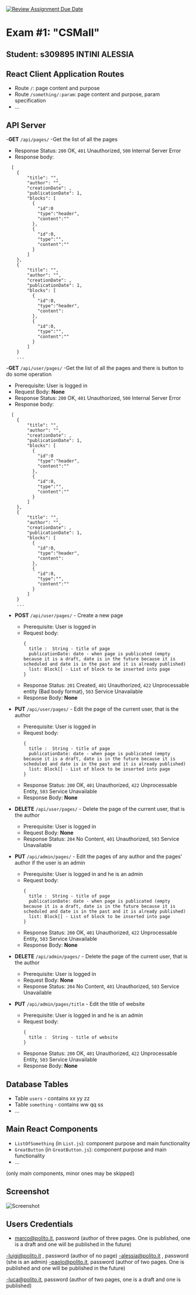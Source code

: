 [![Review Assignment Due Date](https://classroom.github.com/assets/deadline-readme-button-24ddc0f5d75046c5622901739e7c5dd533143b0c8e959d652212380cedb1ea36.svg)](https://classroom.github.com/a/8AapHqUJ)
# Exam #1: "CSMall"
## Student: s309895 INTINI ALESSIA 

## React Client Application Routes

- Route `/`: page content and purpose
- Route `/something/:param`: page content and purpose, param specification
- ...

## API Server
-__GET__ `/api/pages/` -Get the list of all the pages
  - Response Status: `200` OK, `401` Unauthorized, `500` Internal Server Error
  - Response body:
  ```
    [
      {
          "title": "",
          "author": "",
          "creationDate": ,
          "publicationDate": 1,
          "blocks": [
            {
              "id":0
              "type":"header",
              "content":""
            },
            {
              "id":0,
              "type":"",
              "content":""
            }
          ]
      },
      {
          "title": "",
          "author": "",
          "creationDate": ,
          "publicationDate": 1,
          "blocks": [
            {
              "id":0,
              "type":"header",
              "content":
            },
            {
              "id":0,
              "type":"",
              "content":""
            }
          ]
      }
      ...
  ```
-__GET__ `/api/user/pages/` -Get the list of all the pages and there is button to do some operation
  - Prerequisite: User is logged in
  - Request Body: __None__
  - Response Status: `200` OK, `401` Unauthorized, `500` Internal Server Error
  - Response body:
  ```
    [
      {
          "title": "",
          "author": "",
          "creationDate": ,
          "publicationDate": 1,
          "blocks": [
            {
              "id":0
              "type":"header",
              "content":""
            },
            {
              "id":0,
              "type":"",
              "content":""
            }
          ]
      },
      {
          "title": "",
          "author": "",
          "creationDate": ,
          "publicationDate": 1,
          "blocks": [
            {
              "id":0,
              "type":"header",
              "content":
            },
            {
              "id":0,
              "type":"",
              "content":""
            }
          ]
      }
      ...
  ```
- __POST__ `/api/user/pages/` - Create a new page
  - Prerequisite: User is logged in
  - Request body: 
    ```
    {
      title :  String - title of page
      publicationDate: date - when page is publicated (empty because it is a draft, date is in the future because it is scheduled and date is in the past and it is already published)
      list: Block[] - List of block to be inserted into page
    }
    ```
  - Response Status: `201` Created, `401` Unauthorized, `422` Unprocessable entity (Bad body format), `503` Service Unavailable
  - Response Body: __None__

- __PUT__ `/api/user/pages/` - Edit the page of the current user, that is the author
  - Prerequisite: User is logged in
  - Request body: 
    ```
    {
      title :  String - title of page
      publicationDate: date - when page is publicated (empty because it is a draft, date is in the future because it is scheduled and date is in the past and it is already published)
      list: Block[] - List of block to be inserted into page
    }
    ```
  - Response Status: `200` OK, `401` Unauthorized, `422` Unprocessable Entity, `503` Service Unavailable
  - Response Body: __None__

- __DELETE__ `/api/user/pages/` - Delete the page of the current user, that is the author
  - Prerequisite: User is logged in
  - Request Body: __None__
  - Response Status: `204` No Content, `401` Unauthorized, `503` Service Unavailable

- __PUT__ `/api/admin/pages/` - Edit the pages of any author and the pages' author if the user is an admin
  - Prerequisite: User is logged in and he is an admin
  - Request body: 
    ```
    {
      title :  String - title of page
      publicationDate: date - when page is publicated (empty because it is a draft, date is in the future because it is scheduled and date is in the past and it is already published)
      list: Block[] - List of block to be inserted into page
    }
    ```
  - Response Status: `200` OK, `401` Unauthorized, `422` Unprocessable Entity, `503` Service Unavailable
  - Response Body: __None__

- __DELETE__ `/api/admin/pages/` - Delete the page of the current user, that is the author
  - Prerequisite: User is logged in
  - Request Body: __None__
  - Response Status: `204` No Content, `401` Unauthorized, `503` Service Unavailable

- __PUT__ `/api/admin/pages/title` - Edit the title of website
  - Prerequisite: User is logged in and he is an admin
  - Request body: 
    ```
    {
      title :  String - title of website
    }
    ```
  - Response Status: `200` OK, `401` Unauthorized, `422` Unprocessable Entity, `503` Service Unavailable
  - Response Body: __None__


## Database Tables

- Table `users` - contains xx yy zz
- Table `something` - contains ww qq ss
- ...

## Main React Components

- `ListOfSomething` (in `List.js`): component purpose and main functionality
- `GreatButton` (in `GreatButton.js`): component purpose and main functionality
- ...

(only _main_ components, minor ones may be skipped)

## Screenshot

![Screenshot](./img/screenshot.jpg)

## Users Credentials

- marco@polito.it, password (author of three pages. One is published, one is a draft and one will be published in the future)

-luigi@polito.it , password (author of no page)
-alessia@polito.it , password (she is an admin)
-paolo@polito.it, password (author of two pages. One is published and  one will be published in the future)

-luca@polito.it, password (author of two pages, one is a draft and one is published)